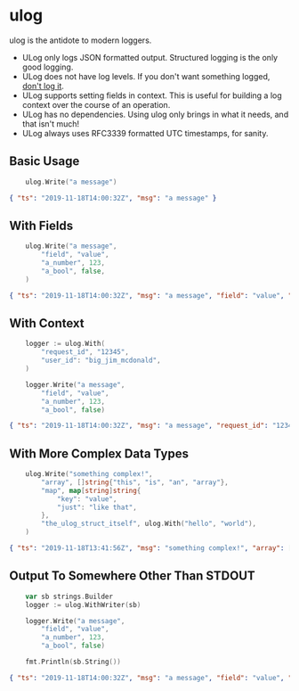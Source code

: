 # ulog

ulog is the antidote to modern loggers.

* ULog only logs JSON formatted output. Structured logging is the only good logging.
* ULog does not have log levels. If you don't want something logged, [don't log it](https://dave.cheney.net/2015/11/05/lets-talk-about-logging).
* ULog supports setting fields in context. This is useful for building a log context over the course of an operation.
* ULog has no dependencies. Using ulog only brings in what it needs, and that isn't much!
* ULog always uses RFC3339 formatted UTC timestamps, for sanity.

## Basic Usage

```go
    ulog.Write("a message")
```

```json
{ "ts": "2019-11-18T14:00:32Z", "msg": "a message" }
```

## With Fields

```go
    ulog.Write("a message",
        "field", "value",
        "a_number", 123,
        "a_bool", false,
    )
```

```json
{ "ts": "2019-11-18T14:00:32Z", "msg": "a message", "field": "value", "a_number": 123, "a_bool": false }
```

## With Context

```go
    logger := ulog.With(
        "request_id", "12345",
        "user_id": "big_jim_mcdonald",
    )

    logger.Write("a message",
        "field", "value",
        "a_number", 123,
        "a_bool", false)
```

```json
{ "ts": "2019-11-18T14:00:32Z", "msg": "a message", "request_id": "12345", "user_id": "big_jim_mcdonald", "field": "value", "a_number": 123, "a_bool": false }
```

## With More Complex Data Types

```go
    ulog.Write("something complex!",
        "array", []string{"this", "is", "an", "array"},
        "map", map[string]string{
            "key": "value",
            "just": "like that",
        },
        "the_ulog_struct_itself", ulog.With("hello", "world"),
    )
```

```json
{ "ts": "2019-11-18T13:41:56Z", "msg": "something complex!", "array": [ "this", "is", "an", "array" ], "map": { "key": "value", "just": "like that" }, "the_ulog_struct_itself": { "Fields": [ "hello", "world" ] } }
```

## Output To Somewhere Other Than STDOUT

```go
    var sb strings.Builder
    logger := ulog.WithWriter(sb)

    logger.Write("a message",
        "field", "value",
        "a_number", 123,
        "a_bool", false)

    fmt.Println(sb.String())
```

```json
{ "ts": "2019-11-18T14:00:32Z", "msg": "a message", "field": "value", "a_number": 123, "a_bool": false }
```

